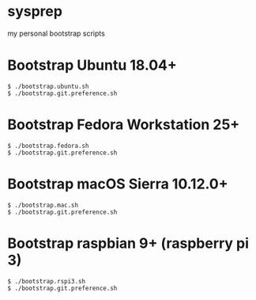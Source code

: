sysprep
=======

my personal bootstrap scripts


# Bootstrap Ubuntu 18.04+

    $ ./bootstrap.ubuntu.sh
    $ ./bootstrap.git.preference.sh


# Bootstrap Fedora Workstation 25+

    $ ./bootstrap.fedora.sh
    $ ./bootstrap.git.preference.sh


# Bootstrap macOS Sierra 10.12.0+

    $ ./bootstrap.mac.sh
    $ ./bootstrap.git.preference.sh

# Bootstrap raspbian 9+ (raspberry pi 3)

    $ ./bootstrap.rspi3.sh
    $ ./bootstrap.git.preference.sh
